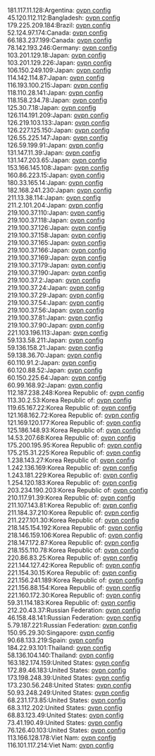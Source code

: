 181.117.11.128:Argentina: [ovpn config](vpn/181_117_11_128.ovpn)  
45.120.112.112:Bangladesh: [ovpn config](vpn/45_120_112_112.ovpn)  
179.225.209.184:Brazil: [ovpn config](vpn/179_225_209_184.ovpn)  
52.124.97.174:Canada: [ovpn config](vpn/52_124_97_174.ovpn)  
66.183.237.199:Canada: [ovpn config](vpn/66_183_237_199.ovpn)  
78.142.193.246:Germany: [ovpn config](vpn/78_142_193_246.ovpn)  
103.201.129.18:Japan: [ovpn config](vpn/103_201_129_18.ovpn)  
103.201.129.226:Japan: [ovpn config](vpn/103_201_129_226.ovpn)  
106.150.249.109:Japan: [ovpn config](vpn/106_150_249_109.ovpn)  
114.142.114.87:Japan: [ovpn config](vpn/114_142_114_87.ovpn)  
116.193.100.215:Japan: [ovpn config](vpn/116_193_100_215.ovpn)  
118.110.28.141:Japan: [ovpn config](vpn/118_110_28_141.ovpn)  
118.158.234.78:Japan: [ovpn config](vpn/118_158_234_78.ovpn)  
125.30.7.18:Japan: [ovpn config](vpn/125_30_7_18.ovpn)  
126.114.191.209:Japan: [ovpn config](vpn/126_114_191_209.ovpn)  
126.219.103.133:Japan: [ovpn config](vpn/126_219_103_133.ovpn)  
126.227.125.150:Japan: [ovpn config](vpn/126_227_125_150.ovpn)  
126.55.225.147:Japan: [ovpn config](vpn/126_55_225_147.ovpn)  
126.59.199.91:Japan: [ovpn config](vpn/126_59_199_91.ovpn)  
131.147.11.39:Japan: [ovpn config](vpn/131_147_11_39.ovpn)  
131.147.203.65:Japan: [ovpn config](vpn/131_147_203_65.ovpn)  
153.166.145.108:Japan: [ovpn config](vpn/153_166_145_108.ovpn)  
160.86.223.15:Japan: [ovpn config](vpn/160_86_223_15.ovpn)  
180.33.165.14:Japan: [ovpn config](vpn/180_33_165_14.ovpn)  
182.168.241.230:Japan: [ovpn config](vpn/182_168_241_230.ovpn)  
211.13.38.114:Japan: [ovpn config](vpn/211_13_38_114.ovpn)  
211.2.101.204:Japan: [ovpn config](vpn/211_2_101_204.ovpn)  
219.100.37.110:Japan: [ovpn config](vpn/219_100_37_110.ovpn)  
219.100.37.118:Japan: [ovpn config](vpn/219_100_37_118.ovpn)  
219.100.37.126:Japan: [ovpn config](vpn/219_100_37_126.ovpn)  
219.100.37.158:Japan: [ovpn config](vpn/219_100_37_158.ovpn)  
219.100.37.165:Japan: [ovpn config](vpn/219_100_37_165.ovpn)  
219.100.37.166:Japan: [ovpn config](vpn/219_100_37_166.ovpn)  
219.100.37.169:Japan: [ovpn config](vpn/219_100_37_169.ovpn)  
219.100.37.179:Japan: [ovpn config](vpn/219_100_37_179.ovpn)  
219.100.37.190:Japan: [ovpn config](vpn/219_100_37_190.ovpn)  
219.100.37.2:Japan: [ovpn config](vpn/219_100_37_2.ovpn)  
219.100.37.24:Japan: [ovpn config](vpn/219_100_37_24.ovpn)  
219.100.37.29:Japan: [ovpn config](vpn/219_100_37_29.ovpn)  
219.100.37.54:Japan: [ovpn config](vpn/219_100_37_54.ovpn)  
219.100.37.56:Japan: [ovpn config](vpn/219_100_37_56.ovpn)  
219.100.37.81:Japan: [ovpn config](vpn/219_100_37_81.ovpn)  
219.100.37.90:Japan: [ovpn config](vpn/219_100_37_90.ovpn)  
221.103.196.113:Japan: [ovpn config](vpn/221_103_196_113.ovpn)  
59.133.58.211:Japan: [ovpn config](vpn/59_133_58_211.ovpn)  
59.136.158.21:Japan: [ovpn config](vpn/59_136_158_21.ovpn)  
59.138.36.70:Japan: [ovpn config](vpn/59_138_36_70.ovpn)  
60.110.91.2:Japan: [ovpn config](vpn/60_110_91_2.ovpn)  
60.120.88.52:Japan: [ovpn config](vpn/60_120_88_52.ovpn)  
60.150.225.64:Japan: [ovpn config](vpn/60_150_225_64.ovpn)  
60.99.168.92:Japan: [ovpn config](vpn/60_99_168_92.ovpn)  
112.187.238.248:Korea Republic of: [ovpn config](vpn/112_187_238_248.ovpn)  
113.30.2.53:Korea Republic of: [ovpn config](vpn/113_30_2_53.ovpn)  
119.65.167.22:Korea Republic of: [ovpn config](vpn/119_65_167_22.ovpn)  
121.168.162.72:Korea Republic of: [ovpn config](vpn/121_168_162_72.ovpn)  
121.169.120.177:Korea Republic of: [ovpn config](vpn/121_169_120_177.ovpn)  
125.186.148.93:Korea Republic of: [ovpn config](vpn/125_186_148_93.ovpn)  
14.53.207.68:Korea Republic of: [ovpn config](vpn/14_53_207_68.ovpn)  
175.200.195.95:Korea Republic of: [ovpn config](vpn/175_200_195_95.ovpn)  
175.215.31.225:Korea Republic of: [ovpn config](vpn/175_215_31_225.ovpn)  
1.238.143.27:Korea Republic of: [ovpn config](vpn/1_238_143_27.ovpn)  
1.242.136.169:Korea Republic of: [ovpn config](vpn/1_242_136_169.ovpn)  
1.243.181.229:Korea Republic of: [ovpn config](vpn/1_243_181_229.ovpn)  
1.254.120.183:Korea Republic of: [ovpn config](vpn/1_254_120_183.ovpn)  
203.234.190.203:Korea Republic of: [ovpn config](vpn/203_234_190_203.ovpn)  
210.117.91.39:Korea Republic of: [ovpn config](vpn/210_117_91_39.ovpn)  
211.107.143.81:Korea Republic of: [ovpn config](vpn/211_107_143_81.ovpn)  
211.184.37.210:Korea Republic of: [ovpn config](vpn/211_184_37_210.ovpn)  
211.227.101.30:Korea Republic of: [ovpn config](vpn/211_227_101_30.ovpn)  
218.145.154.192:Korea Republic of: [ovpn config](vpn/218_145_154_192.ovpn)  
218.146.159.106:Korea Republic of: [ovpn config](vpn/218_146_159_106.ovpn)  
218.147.172.87:Korea Republic of: [ovpn config](vpn/218_147_172_87.ovpn)  
218.155.110.78:Korea Republic of: [ovpn config](vpn/218_155_110_78.ovpn)  
220.86.83.25:Korea Republic of: [ovpn config](vpn/220_86_83_25.ovpn)  
221.144.127.42:Korea Republic of: [ovpn config](vpn/221_144_127_42.ovpn)  
221.154.30.15:Korea Republic of: [ovpn config](vpn/221_154_30_15.ovpn)  
221.156.241.189:Korea Republic of: [ovpn config](vpn/221_156_241_189.ovpn)  
221.156.88.154:Korea Republic of: [ovpn config](vpn/221_156_88_154.ovpn)  
221.160.172.30:Korea Republic of: [ovpn config](vpn/221_160_172_30.ovpn)  
59.31.114.183:Korea Republic of: [ovpn config](vpn/59_31_114_183.ovpn)  
212.20.43.37:Russian Federation: [ovpn config](vpn/212_20_43_37.ovpn)  
46.158.48.141:Russian Federation: [ovpn config](vpn/46_158_48_141.ovpn)  
5.79.187.221:Russian Federation: [ovpn config](vpn/5_79_187_221.ovpn)  
150.95.29.30:Singapore: [ovpn config](vpn/150_95_29_30.ovpn)  
90.68.133.219:Spain: [ovpn config](vpn/90_68_133_219.ovpn)  
184.22.93.101:Thailand: [ovpn config](vpn/184_22_93_101.ovpn)  
58.136.104.140:Thailand: [ovpn config](vpn/58_136_104_140.ovpn)  
163.182.174.159:United States: [ovpn config](vpn/163_182_174_159.ovpn)  
172.89.46.183:United States: [ovpn config](vpn/172_89_46_183.ovpn)  
173.198.248.39:United States: [ovpn config](vpn/173_198_248_39.ovpn)  
173.230.56.248:United States: [ovpn config](vpn/173_230_56_248.ovpn)  
50.93.248.249:United States: [ovpn config](vpn/50_93_248_249.ovpn)  
68.231.173.85:United States: [ovpn config](vpn/68_231_173_85.ovpn)  
68.3.112.202:United States: [ovpn config](vpn/68_3_112_202.ovpn)  
68.83.123.49:United States: [ovpn config](vpn/68_83_123_49.ovpn)  
73.41.190.49:United States: [ovpn config](vpn/73_41_190_49.ovpn)  
76.126.40.103:United States: [ovpn config](vpn/76_126_40_103.ovpn)  
113.166.128.178:Viet Nam: [ovpn config](vpn/113_166_128_178.ovpn)  
116.101.117.214:Viet Nam: [ovpn config](vpn/116_101_117_214.ovpn)  
